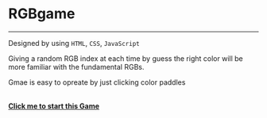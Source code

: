 # RGBgame

---

Designed by using `HTML`, `CSS`, `JavaScript`

Giving a random RGB index at each time by guess the right color will  be more familiar with the fundamental RGBs.

Gmae is easy to opreate by just clicking color paddles

<br><b><a href="https://i-le.github.io/RGBgame/" target="_blank">Click me to start this Game</a></br></b> 
